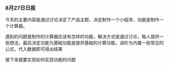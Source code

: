 ### 8月27日日报

今天的主要内容是通过讨论决定了产品主题，决定制作一个小程序，功能是制作一个计算器。

遇到的问题是制作的计算器应该有怎样的功能，解决方式是通过讨论，每人提供一些想法，最后决定功能为基础功能是提供基础的计算功能，进阶为内置一些常见的公式，代入数据即可得出结果

接下来就要实现如何实现功能的问题
